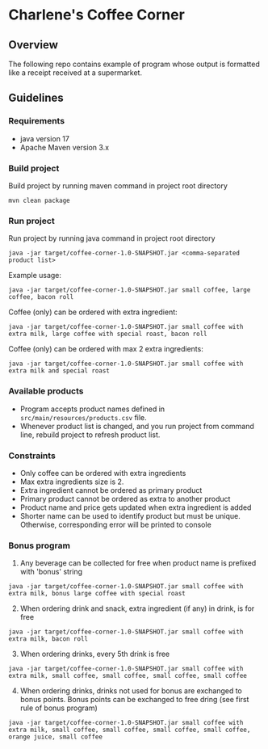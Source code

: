 # Charlene's Coffee Corner

## Overview
The following repo contains example of program whose output is formatted like a receipt received at a supermarket.

## Guidelines

### Requirements
* java version 17
* Apache Maven version 3.x

### Build project

Build project by running maven command in project root directory
```
mvn clean package
```

### Run project
Run project by running java command in project root directory
```
java -jar target/coffee-corner-1.0-SNAPSHOT.jar <comma-separated product list> 
```
Example usage:
```
java -jar target/coffee-corner-1.0-SNAPSHOT.jar small coffee, large coffee, bacon roll  
```

Coffee (only) can be ordered with extra ingredient: 
```
java -jar target/coffee-corner-1.0-SNAPSHOT.jar small coffee with extra milk, large coffee with special roast, bacon roll  
```

Coffee (only) can be ordered with max 2 extra ingredients:
```
java -jar target/coffee-corner-1.0-SNAPSHOT.jar small coffee with extra milk and special roast  
```

### Available products
* Program accepts product names defined in `src/main/resources/products.csv` file.
* Whenever product list is changed, and you run project from command line, rebuild project to refresh product list.

### Constraints
* Only coffee can be ordered with extra ingredients
* Max extra ingredients size is 2.
* Extra ingredient cannot be ordered as primary product
* Primary product cannot be ordered as extra to another product
* Product name and price gets updated when extra ingredient is added
* Shorter name can be used to identify product but must be unique. Otherwise, corresponding error will be printed to console

### Bonus program

1. Any beverage can be collected for free when product name is prefixed with 'bonus' string
```
java -jar target/coffee-corner-1.0-SNAPSHOT.jar small coffee with extra milk, bonus large coffee with special roast  
```
2. When ordering drink and snack, extra ingredient (if any) in drink, is for free
```
java -jar target/coffee-corner-1.0-SNAPSHOT.jar small coffee with extra milk, bacon roll  
```
3. When ordering drinks, every 5th drink is free
```
java -jar target/coffee-corner-1.0-SNAPSHOT.jar small coffee with extra milk, small coffee, small coffee, small coffee, small coffee  
```
4. When ordering drinks, drinks not used for bonus are exchanged to bonus points. Bonus points can be exchanged to free dring (see first rule of bonus program)
```
java -jar target/coffee-corner-1.0-SNAPSHOT.jar small coffee with extra milk, small coffee, small coffee, small coffee, small coffee, orange juice, small coffee
```





